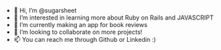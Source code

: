 - 👋 Hi, I’m @sugarsheet
- 👀 I’m interested in learning more about Ruby on Rails and JAVASCRIPT 
- 🌱 I’m currently making an app for book reviews
- 💞️ I’m looking to collaborate on more projects!
- 📫 You can reach me through Github or Linkedin :)

<!---
sugarsheet/sugarsheet is a ✨ special ✨ repository because its `README.md` (this file) appears on your GitHub profile.
You can click the Preview link to take a look at your changes.
--->
